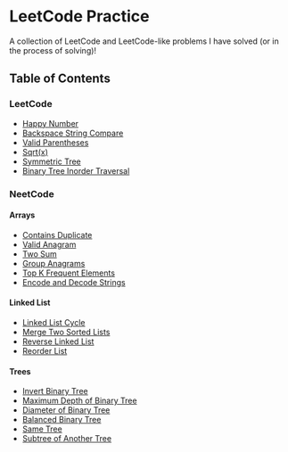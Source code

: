 # LeetCode Practice
A collection of LeetCode and LeetCode-like problems I have solved (or in the process of solving)!

## Table of Contents
### LeetCode
- <a href="./leetcode/happyNumber.java">Happy Number</a>
- <a href="./leetcode/backspace_string_compare.py">Backspace String Compare</a>
- <a href="./leetcode/validParentheses.js">Valid Parentheses</a>
- <a href="./leetcode/my_sqrt.py">Sqrt(x)</a>
- <a href="./leetcode/symmetric_tree.py">Symmetric Tree</a>
- <a href="./leetcode/binary_tree_inorder_traversal.py">Binary Tree Inorder Traversal</a>

### NeetCode
#### Arrays
- <a href="./neetcode/arrays/contains_duplicate.py">Contains Duplicate</a>
- <a href="./neetcode/arrays/valid_anagram.py">Valid Anagram</a>
- <a href="./neetcode/arrays/two_sum.py">Two Sum</a>
- <a href="./neetcode/arrays/group_anagrams.py">Group Anagrams</a>
- <a href="./neetcode/arrays/top_k_frequent_elements.py">Top K Frequent Elements</a>
- <a href="./neetcode/arrays/encode_and_decode_strings.py">Encode and Decode Strings</a>

#### Linked List
- <a href="./neetcode/linked list/linked_list_cycle.py">Linked List Cycle</a>
- <a href="./neetcode/linked list/merge_two_sorted_lists.py">Merge Two Sorted Lists</a>
- <a href="./neetcode/linked list/reverse_linked_list.py">Reverse Linked List</a>
- <a href="./neetcode/linked list/reorder_list.py">Reorder List</a>

#### Trees
- <a href="./neetcode/trees/invert_binary_tree.py">Invert Binary Tree</a>
- <a href="./neetcode/trees/maximum_depth_of_binary_tree.py">Maximum Depth of Binary Tree</a>
- <a href="./neetcode/trees/diameter_of_binary_tree.py">Diameter of Binary Tree</a>
- <a href="./neetcode/trees/balanced_binary_tree.py">Balanced Binary Tree</a>
- <a href="./neetcode/trees/same_tree.py">Same Tree</a>
- <a href="./neetcode/trees/subtree_of_another_tree.py">Subtree of Another Tree</a>
